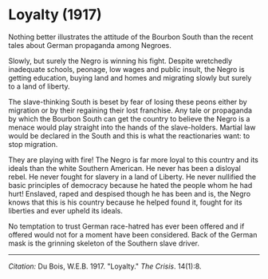 <!--
title:   Loyalty
author:  Du Bois, W.E.B.
journal: The Crisis
year:    1917
volume:  14
issue:   1
pages:   8
-->
# Loyalty (1917)

Nothing better illustrates the attitude of the Bourbon South than the recent tales about German propaganda among Negroes.

Slowly, but surely the Negro is winning his fight. Despite wretchedly inadequate schools, peonage, low wages and public insult, the Negro is getting education, buying land and homes and migrating slowly but surely to a land of liberty.

The slave-thinking South is beset by fear of losing these peons either by migration or by their regaining their lost franchise. Any tale or propaganda by which the Bourbon South can get the country to believe the Negro is a menace would play straight into the hands of the slave-holders. Martial law would be declared in the South and this is what the reactionaries want: to stop migration.

They are playing with fire! The Negro is far more loyal to this country and its ideals than the white Southern American. He never has been a disloyal rebel. He never fought for slavery in a land of Liberty. He never nullified the basic principles of democracy because he hated the people whom he had hurt! Enslaved, raped and despised though he has been and is, the Negro knows that this is his country because he helped found it, fought for its liberties and ever upheld its ideals.

No temptation to trust German race-hatred has ever been offered and if offered would not for a moment have been considered. Back of the German mask is the grinning skeleton of the Southern slave driver.

______________
*Citation:* Du Bois, W.E.B. 1917. "Loyalty." *The Crisis*. 14(1):8.